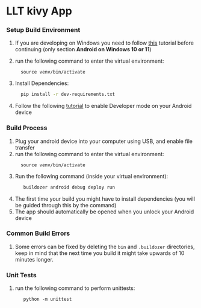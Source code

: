 # LLT kivy App

### Setup Build Environment
1. If you are developing on Windows you need to follow [this](https://buildozer.readthedocs.io/en/latest/installation.html#android-on-windows-10-or-11) tutorial before continuing (only section **Android on Windows 10 or 11**)
2. run the following command to enter the virtual environment: 
    ```shell
      source venv/bin/activate
    ```
3. Install Dependencies:
    ```bash
      pip install -r dev-requirements.txt
   ```

4. Follow the following [tutorial](https://wiki.gentoo.org/wiki/Android/adb#:~:text=Set%20up%20a%20device%20for%20development,-USB%20Communication&text=Enable%20the%20USB%20Debugging%20option,device%20under%20Settings%20%3E%20Developer%20options.&text=On%20the%20device%2C%20go%20to,Settings%20%3E%20Developer%20options%20available%20enable.) to enable Developer mode on your Android device
   
### Build Process
1. Plug your android device into your computer using USB, and enable file transfer
2. run the following command to enter the virtual environment: 
    ```shell
      source venv/bin/activate
    ```
3. Run the following command (inside your virtual environment):
   ```bash
      buildozer android debug deploy run
   ```
4. The first time your build you might have to install dependencies (you will be guided through this by the command)
5. The app should automatically be opened when you unlock your Android device 

### Common Build Errors
1. Some errors can be fixed by deleting the `bin` and `.buildozer` directories, keep in mind that the next time you
build it might take upwards of 10 minutes longer.

### Unit Tests
1. run the following command to perform unittests:
   ```shell
      python -m unittest
   ```
